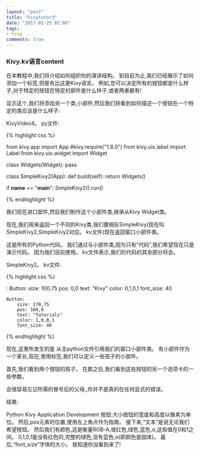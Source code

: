```yaml
---
layout: "post"
title: "kivytutor3"
date: "2017-01-25 02:06"
tags:
- kivy
comments: true
---
```


### Kivy.kv语言content

在本教程中,我们将介绍如何组织你的演讲结构。 到目前为止,我们已经展示了如何添加一个标签,但是有比这更Kivy语言。 例如,您可以决定所有的按钮都是什么样子,对于特定的按钮在特定的部件是什么样子,或者两者都有!

显示这个,我们将添加另一个类,小部件,然后我们将看到如何描述一个按钮在一个特定的类应该是什么样子:

KivyVideo4。 py文件:

{% highlight css %}

from kivy.app import App
#kivy.require("1.8.0")
from kivy.uix.label import Label
from kivy.uix.widget import Widget


class Widgets(Widget):
    pass


class SimpleKivy2(App):
    def build(self):
        return Widgets()


if __name__ == "__main__":
    SimpleKivy2().run()

{% endhighlight %}

我们现在进口部件,然后我们制作这个小部件类,继承从Kivy Widget类。

现在,我们用来返回一个不同的Kivy类,我们要相反SimpleKivy(现在叫SimpleKivy2,SimpleKivy2对应。 kv文件)现在返回窗口小部件类。

这是所有的Python代码。 我们通过与小部件类,因为只有“代码”,我们希望现在只是演示代码。 因为我们目前使用。 kv文件表示,我们的代码的其余部分将会。

SimpleKivy2。 kv文件:

{% highlight css %}

<Widgets>:
	Button:
		size: 100,75
		pos: 0,0
		text: "Kivy"
		color: 0,1,0,1
		font_size: 40

	Button:
		size: 170,75
		pos: 100,0
		text: "Tutorials"
		color: 1,0,0,1
		font_size: 40

{% endhighlight %}

现在,这里所发生的是 从主python文件引用我们的窗口小部件类。 有小部件作为一个家长,现在,使用标签,我们可以定义一些孩子的小部件。

首先,我们看到两个按钮的孩子。 在那之后,我们看到这些按钮的另一个选项卡的一些参数。

会很容易忘记所需的冒号后的父母,,你并不是真的在任何显式的错误。

结果:

Python Kivy Application Development
按钮:大小按钮的宽度和高度以像素为单位。 然后,pos元素的位置,使用左上角点作为指南。 接下来,“文本”是说无论我们希望按钮。 然后我们有颜色,这是衡量RGB-A,或红色,绿色,蓝色,α,这些值在0和1之间。 0,1,0,1是没有红色的,完整的绿色,没有蓝色,α(即颜色是固体)。 最后,“font_size”字体的大小。 我知道你没看到来了!
